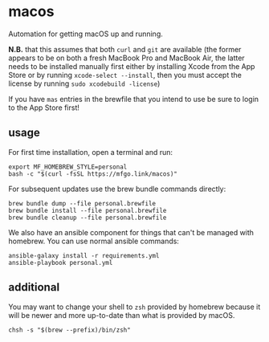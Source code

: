 # macos

Automation for getting macOS up and running.

**N.B.** that this assumes that both `curl` and `git` are available (the
former appears to be on both a fresh MacBook Pro and MacBook Air, the latter
needs to be installed manually first either by installing Xcode from the App
Store or by running `xcode-select --install`, then you must accept the
license by running `sudo xcodebuild -license`)

If you have `mas` entries in the brewfile that you intend to use be sure to
login to the App Store first!

## usage

For first time installation, open a terminal and run:

```shell
export MF_HOMEBREW_STYLE=personal
bash -c "$(curl -fsSL https://mfgo.link/macos)"
```

For subsequent updates use the brew bundle commands directly:

```shell
brew bundle dump --file personal.brewfile
brew bundle install --file personal.brewfile
brew bundle cleanup --file personal.brewfile
```

We also have an ansible component for things that can't be managed with
homebrew. You can use normal ansible commands:

```shell
ansible-galaxy install -r requirements.yml
ansible-playbook personal.yml
```

## additional

You may want to change your shell to `zsh` provided by homebrew because it
will be newer and more up-to-date than what is provided by macOS.

```shell
chsh -s "$(brew --prefix)/bin/zsh"
```

